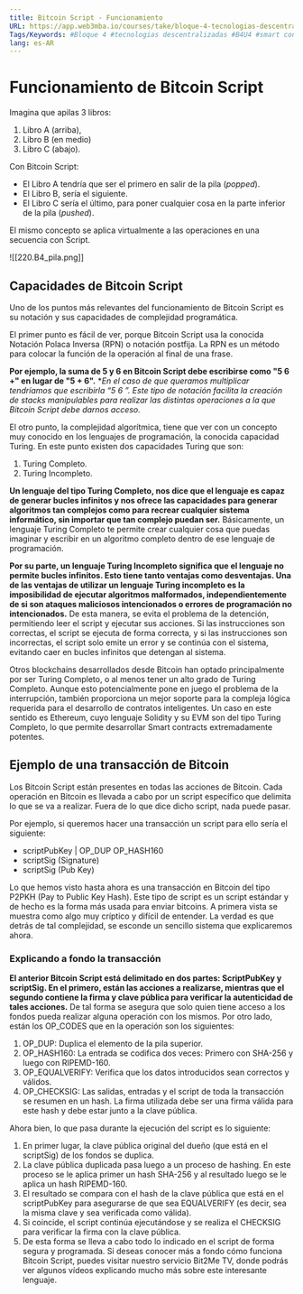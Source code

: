 ```yaml
---
title: Bitcoin Script - Funcionamiento
URL: https://app.web3mba.io/courses/take/bloque-4-tecnologias-descentralizadas/texts/36713990-u4-02-bitcoin-script-funcionamiento
Tags/Keywords: #Bloque 4 #tecnologias descentralizadas #B4U4 #smart contracts sobre bitcoin #bitcoin #btc #Bitcoin Script #Funcionamiento de Bitcoin Script
lang: es-AR
---
```

# Funcionamiento de Bitcoin Script
Imagina que apilas 3 libros: 
1. Libro A (arriba), 
2. Libro B (en medio) 
3. Libro C (abajo). 

Con Bitcoin Script: 
- El Libro A tendría que ser el primero en salir de la pila (_popped_). 
- El Libro B, sería el siguiente. 
- El Libro C sería el último, para poner cualquier cosa en la parte inferior de la pila (_pushed_). 

El mismo concepto se aplica virtualmente a las operaciones en una secuencia con Script.

![[220.B4_pila.png]]

## Capacidades de Bitcoin Script
Uno de los puntos más relevantes del funcionamiento de Bitcoin Script es su notación y sus capacidades de complejidad programática.

El primer punto es fácil de ver, porque Bitcoin Script usa la conocida Notación Polaca Inversa (RPN) o notación postfija. La RPN es un método para colocar la función de la operación al final de una frase. 

**Por ejemplo, la suma de 5 y 6 en Bitcoin Script debe escribirse como "5 6 +" en lugar de "5 + 6".** **En el caso de que queramos multiplicar tendríamos que escribirla “5 6 *”. Este tipo de notación facilita la creación de stacks manipulables para realizar las distintas operaciones a la que Bitcoin Script debe darnos acceso.** 

El otro punto, la complejidad algorítmica, tiene que ver con un concepto muy conocido en los lenguajes de programación, la conocida capacidad Turing. En este punto existen dos capacidades Turing que son:
1. Turing Completo.
2. Turing Incompleto.

**Un lenguaje del tipo Turing Completo, nos dice que el lenguaje es capaz de generar bucles infinitos y nos ofrece las capacidades para generar algoritmos tan complejos como para recrear cualquier sistema informático, sin importar que tan complejo puedan ser.** Básicamente, un lenguaje Turing Completo te permite crear cualquier cosa que puedas imaginar y escribir en un algoritmo completo dentro de ese lenguaje de programación. 

**Por su parte, un lenguaje Turing Incompleto significa que el lenguaje no permite bucles infinitos. Esto tiene tanto ventajas como desventajas. Una de las ventajas de utilizar un lenguaje Turing incompleto es la imposibilidad de ejecutar algoritmos malformados, independientemente de si son ataques maliciosos intencionados o errores de programación no intencionados.** De esta manera, se evita el problema de la detención, permitiendo leer el script y ejecutar sus acciones. Si las instrucciones son correctas, el script se ejecuta de forma correcta, y si las instrucciones son incorrectas, el script solo emite un error y se continúa con el sistema, evitando caer en bucles infinitos que detengan al sistema.

Otros blockchains desarrollados desde Bitcoin han optado principalmente por ser Turing Completo, o al menos tener un alto grado de Turing Completo. Aunque esto potencialmente pone en juego el problema de la interrupción, también proporciona un mejor soporte para la compleja lógica requerida para el desarrollo de contratos inteligentes. Un caso en este sentido es Ethereum, cuyo lenguaje Solidity y su EVM son del tipo Turing Completo, lo que permite desarrollar Smart contracts extremadamente potentes. 

## Ejemplo de una transacción de Bitcoin
Los Bitcoin Script están presentes en todas las acciones de Bitcoin. Cada operación en Bitcoin es llevada a cabo por un script específico que delimita lo que se va a realizar. Fuera de lo que dice dicho script, nada puede pasar.

Por ejemplo, si queremos hacer una transacción un script para ello sería el siguiente:
- scriptPubKey | OP_DUP OP_HASH160
- scriptSig (Signature)
- scriptSig (Pub Key)

Lo que hemos visto hasta ahora es una transacción en Bitcoin del tipo P2PKH (Pay to Public Key Hash). Este tipo de script es un script estándar y de hecho es la forma más usada para enviar bitcoins. A primera vista se muestra como algo muy críptico y difícil de entender. La verdad es que detrás de tal complejidad, se esconde un sencillo sistema que explicaremos ahora.

### Explicando a fondo la transacción
**El anterior Bitcoin Script está delimitado en dos partes: ScriptPubKey y scriptSig. En el primero, están las acciones a realizarse, mientras que el segundo contiene la firma y clave pública para verificar la autenticidad de tales acciones.** De tal forma se asegura que solo quien tiene acceso a los fondos pueda realizar alguna operación con los mismos. Por otro lado, están los OP_CODES que en la operación son los siguientes:
1. OP_DUP: Duplica el elemento de la pila superior.
2. OP_HASH160: La entrada se codifica dos veces: Primero con SHA-256 y luego con RIPEMD-160.
3. OP_EQUALVERIFY: Verifica que los datos introducidos sean correctos y válidos.
4. OP_CHECKSIG: Las salidas, entradas y el script de toda la transacción se resumen en un hash. La firma utilizada debe ser una firma válida para este hash y debe estar junto a la clave pública.

Ahora bien, lo que pasa durante la ejecución del script es lo siguiente:
1. En primer lugar, la clave pública original del dueño (que está en el scriptSig) de los fondos se duplica.
2. La clave pública duplicada pasa luego a un proceso de hashing. En este proceso se le aplica primer un hash SHA-256 y al resultado luego se le aplica un hash RIPEMD-160.
3. El resultado se compara con el hash de la clave pública que está en el scriptPubKey para asegurarse de que sea EQUALVERIFY (es decir, sea la misma clave y sea verificada como válida).
4. Si coincide, el script continúa ejecutándose y se realiza el CHECKSIG para verificar la firma con la clave pública.
5. De esta forma se lleva a cabo todo lo indicado en el script de forma segura y programada. Si deseas conocer más a fondo cómo funciona Bitcoin Script, puedes visitar nuestro servicio Bit2Me TV, donde podrás ver algunos vídeos explicando mucho más sobre este interesante lenguaje.